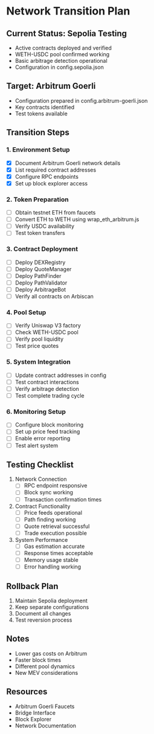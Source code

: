 # Network Transition Plan

## Current Status: Sepolia Testing
- Active contracts deployed and verified
- WETH-USDC pool confirmed working
- Basic arbitrage detection operational
- Configuration in config.sepolia.json

## Target: Arbitrum Goerli
- Configuration prepared in config.arbitrum-goerli.json
- Key contracts identified
- Test tokens available

## Transition Steps

### 1. Environment Setup
- [x] Document Arbitrum Goerli network details
- [x] List required contract addresses
- [x] Configure RPC endpoints
- [x] Set up block explorer access

### 2. Token Preparation
- [ ] Obtain testnet ETH from faucets
- [ ] Convert ETH to WETH using wrap_eth_arbitrum.js
- [ ] Verify USDC availability
- [ ] Test token transfers

### 3. Contract Deployment
- [ ] Deploy DEXRegistry
- [ ] Deploy QuoteManager
- [ ] Deploy PathFinder
- [ ] Deploy PathValidator
- [ ] Deploy ArbitrageBot
- [ ] Verify all contracts on Arbiscan

### 4. Pool Setup
- [ ] Verify Uniswap V3 factory
- [ ] Check WETH-USDC pool
- [ ] Verify pool liquidity
- [ ] Test price quotes

### 5. System Integration
- [ ] Update contract addresses in config
- [ ] Test contract interactions
- [ ] Verify arbitrage detection
- [ ] Test complete trading cycle

### 6. Monitoring Setup
- [ ] Configure block monitoring
- [ ] Set up price feed tracking
- [ ] Enable error reporting
- [ ] Test alert system

## Testing Checklist
1. Network Connection
   - [ ] RPC endpoint responsive
   - [ ] Block sync working
   - [ ] Transaction confirmation times

2. Contract Functionality
   - [ ] Price feeds operational
   - [ ] Path finding working
   - [ ] Quote retrieval successful
   - [ ] Trade execution possible

3. System Performance
   - [ ] Gas estimation accurate
   - [ ] Response times acceptable
   - [ ] Memory usage stable
   - [ ] Error handling working

## Rollback Plan
1. Maintain Sepolia deployment
2. Keep separate configurations
3. Document all changes
4. Test reversion process

## Notes
- Lower gas costs on Arbitrum
- Faster block times
- Different pool dynamics
- New MEV considerations

## Resources
- Arbitrum Goerli Faucets
- Bridge Interface
- Block Explorer
- Network Documentation
